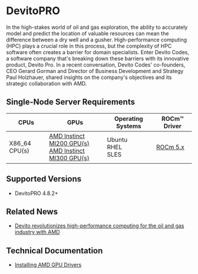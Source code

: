# DevitoPRO

In the high-stakes world of oil and gas exploration, the ability to accurately model and predict the location of valuable resources can mean the difference between a dry well and a gusher. High-performance computing (HPC) plays a crucial role in this process, but the complexity of HPC software often creates a barrier for domain specialists. Enter Devito Codes, a software company that's breaking down these barriers with its innovative product, Devito Pro. In a recent conversation, Devito Codes' co-founders, CEO Gerard Gorman and Director of Business Development and Strategy Paul Holzhauer, shared insights on the company's objectives and its strategic collaboration with AMD.

## Single-Node Server Requirements

| CPUs | GPUs | Operating Systems | ROCm™ Driver | 
|---- |---- |----------------- |------------ |
| X86_64 CPU(s) |[ AMD Instinct MI200 GPU(s) <br>  AMD Instinct MI300 GPU(s)](https://rocm.docs.amd.com/projects/install-on-linux/en/latest/reference/system-requirements.html#supported-gpus) | Ubuntu <br> RHEL <br>  SLES | [ROCm 5.x ](https://rocm.docs.amd.com/en/latest/release/versions.html) 


## Supported Versions

- DevitoPRO 4.8.2+

## Related News

- [Devito revolutionizes high-performance computing for the oil and gas industry with AMD](https://community.amd.com/t5/instinct-accelerators/devito-revolutionizes-high-performance-computing-for-the-oil-and/ba-p/625392)

## Technical Documentation
- [Installing AMD GPU Drivers](https://www.amd.com/en/support/download/drivers.html)
